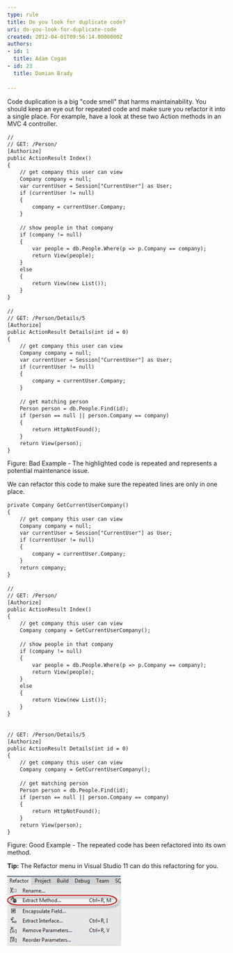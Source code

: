 ```yaml
---
type: rule
title: Do you look for duplicate code?
uri: do-you-look-for-duplicate-code
created: 2012-04-01T09:56:14.0000000Z
authors:
- id: 1
  title: Adam Cogan
- id: 23
  title: Damian Brady

---
```


Code duplication is a big "code smell" that harms maintainability.  You should keep an eye out for repeated code and make sure you refactor it into a single place. 
For example, have a look at these two Action methods in an MVC 4 controller.


```
//
// GET: /Person/
[Authorize]
public ActionResult Index()
{
    // get company this user can view
    Company company = null;
    var currentUser = Session["CurrentUser"] as User;
    if (currentUser != null)
    {
        company = currentUser.Company;
    }

    // show people in that company
    if (company != null)
    {
        var people = db.People.Where(p => p.Company == company);
        return View(people);
    }
    else
    {
        return View(new List());
    }
}

//
// GET: /Person/Details/5
[Authorize]
public ActionResult Details(int id = 0)
{
    // get company this user can view
    Company company = null;
    var currentUser = Session["CurrentUser"] as User;
    if (currentUser != null)
    {
        company = currentUser.Company;
    }

    // get matching person
    Person person = db.People.Find(id);
    if (person == null || person.Company == company)
    {
        return HttpNotFound();
    }
    return View(person);
}
```


Figure: Bad Example - The highlighted code is repeated and represents a potential maintenance issue.

We can refactor this code to make sure the repeated lines are only in one place.


```
private Company GetCurrentUserCompany()
{
    // get company this user can view
    Company company = null;
    var currentUser = Session["CurrentUser"] as User;
    if (currentUser != null)
    {
        company = currentUser.Company;
    }
    return company;
}

//
// GET: /Person/
[Authorize]
public ActionResult Index()
{
    // get company this user can view
    Company company = GetCurrentUserCompany();

    // show people in that company
    if (company != null)
    {
        var people = db.People.Where(p => p.Company == company);
        return View(people);
    }
    else
    {
        return View(new List());
    }
}


// GET: /Person/Details/5
[Authorize]
public ActionResult Details(int id = 0)
{
    // get company this user can view
    Company company = GetCurrentUserCompany();

    // get matching person
    Person person = db.People.Find(id);
    if (person == null || person.Company == company)
    {
        return HttpNotFound();
    }
    return View(person);
}
```


Figure: Good Example - The repeated code has been refactored into its own method.

**Tip:** The Refactor menu in Visual Studio 11 can do this refactoring for you.

![The Extract Method function in Visual Studio's Refactor menu.](vs_refactor_extract.png)
